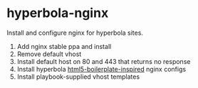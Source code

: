 # hyperbola-nginx

Install and configure nginx for hyperbola sites.

1. Add nginx stable ppa and install
2. Remove default vhost
3. Install default host on 80 and 443 that returns no response
4. Install hyperbola [html5-boilerplate-inspired](https://github.com/h5bp/server-configs-nginx)
   nginx configs
5. Install playbook-supplied vhost templates
